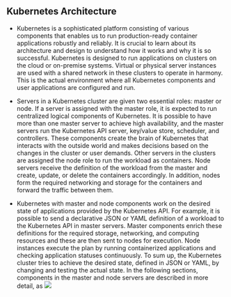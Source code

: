 ## Kubernetes Architecture

- Kubernetes is a sophisticated platform consisting of various components that enables us to run production-ready container applications robustly and reliably. It is crucial to learn about its architecture and design to understand how it works and why it is so successful. Kubernetes is designed to run applications on clusters on the cloud or on-premise systems. Virtual or physical server instances are used with a shared network in these clusters to operate in harmony. This is the actual environment where all Kubernetes components and user applications are configured and run.

- Servers in a Kubernetes cluster are given two essential roles: master or node. If a server is assigned with the master role, it is expected to run centralized logical components of Kubernetes. It is possible to have more than one master server to achieve high availability, and the master servers run the Kubernetes API server, key/value store, scheduler, and controllers. These components create the brain of Kubernetes that interacts with the outside world and makes decisions based on the changes in the cluster or user demands. Other servers in the clusters are assigned the node role to run the workload as containers. Node servers receive the definition of the workload from the master and create, update, or delete the containers accordingly. In addition, nodes form the required networking and storage for the containers and forward the traffic between them.

- Kubernetes with master and node components work on the desired state of applications provided by the Kubernetes API. For example, it is possible to send a declarative JSON or YAML definition of a workload to the Kubernetes API in master servers. Master components enrich these definitions for the required storage, networking, and computing resources and these are then sent to nodes for execution. Node instances execute the plan by running containerized applications and checking application statuses continuously. To sum up, the Kubernetes cluster tries to achieve the desired state, defined in JSON or YAML, by changing and testing the actual state. In the following sections, components in the master and node servers are described in more detail, as
 ![](https://raw.githubusercontent.com/collabnix/dockerlabs/master/kubernetes/workshop/img/KubernetesArchitecture.jpg)
